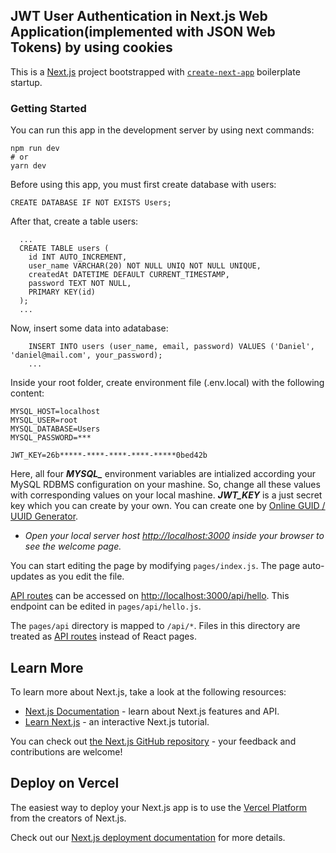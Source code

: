 
## **JWT User Authentication in Next.js Web Application(implemented with JSON Web Tokens) by using cookies**


This is a [Next.js](https://nextjs.org/) project bootstrapped with [`create-next-app`](https://github.com/vercel/next.js/tree/canary/packages/create-next-app) boilerplate startup.

### **Getting Started**

You can run this app in the development server by using next commands:


```
npm run dev
# or
yarn dev
```


Before using this app, you must first create database with users:

  ``` CREATE DATABASE IF NOT EXISTS Users; ```

After that, create a table users:
  
``` 
  ...
  CREATE TABLE users (
	id INT AUTO_INCREMENT,
    user_name VARCHAR(20) NOT NULL UNIQ NOT NULL UNIQUE,
    createdAt DATETIME DEFAULT CURRENT_TIMESTAMP,
    password TEXT NOT NULL,
    PRIMARY KEY(id)
  ); 
  ...
```
  
  Now, insert some data into adatabase:
  
```...
    INSERT INTO users (user_name, email, password) VALUES ('Daniel', 'daniel@mail.com', your_password);
    ...
```
  
  Inside your root folder, create environment file (.env.local) with the following content:

```
MYSQL_HOST=localhost
MYSQL_USER=root
MYSQL_DATABASE=Users
MYSQL_PASSWORD=***

JWT_KEY=26b*****-****-****-****-*****0bed42b
```
  Here, all four ***MYSQL_*** environment variables are intialized according your MySQL RDBMS configuration on your mashine. 
  So, change all these values with corresponding values on your local mashine. 
  ***JWT_KEY*** is a just secret key which you can create by your own. You can create one by [Online GUID / UUID Generator](https://www.guidgenerator.com/).
  

- *Open your local server host [http://localhost:3000](http://localhost:3000) inside your browser to see the welcome page.*


You can start editing the page by modifying `pages/index.js`. The page auto-updates as you edit the file.

[API routes](https://nextjs.org/docs/api-routes/introduction) can be accessed on [http://localhost:3000/api/hello](http://localhost:3000/api/hello). This endpoint can be edited in `pages/api/hello.js`.

The `pages/api` directory is mapped to `/api/*`. Files in this directory are treated as [API routes](https://nextjs.org/docs/api-routes/introduction) instead of React pages.

## Learn More

To learn more about Next.js, take a look at the following resources:

- [Next.js Documentation](https://nextjs.org/docs) - learn about Next.js features and API.
- [Learn Next.js](https://nextjs.org/learn) - an interactive Next.js tutorial.

You can check out [the Next.js GitHub repository](https://github.com/vercel/next.js/) - your feedback and contributions are welcome!

## Deploy on Vercel

The easiest way to deploy your Next.js app is to use the [Vercel Platform](https://vercel.com/new?utm_medium=default-template&filter=next.js&utm_source=create-next-app&utm_campaign=create-next-app-readme) from the creators of Next.js.

Check out our [Next.js deployment documentation](https://nextjs.org/docs/deployment) for more details.
